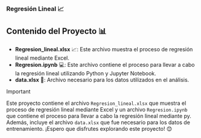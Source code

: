 ### Regresión Lineal 📈

## Contenido del Proyecto  📊

- **Regresion_lineal.xlsx** 📈: Este archivo muestra el proceso de regresión lineal mediante Excel.
- **Regresion.ipynb** 💻: Este archivo contiene el proceso para llevar a cabo la regresión lineal utilizando Python y Jupyter Notebook.
- **data.xlsx** 📁: Archivo necesario para los datos utilizados en el análisis.

> [!IMPORTANT]
> Este proyecto contiene el archivo `Regresion_lineal.xlsx` que muestra el proceso de regresión lineal mediante Excel y un archivo `Regresion.ipynb` que contiene el proceso para llevar a cabo la regresión lineal mediante py. Además, incluye el archivo `data.xlsx` que fue necesario para los datos de entrenamiento. ¡Espero que disfrutes explorando este proyecto! 😊